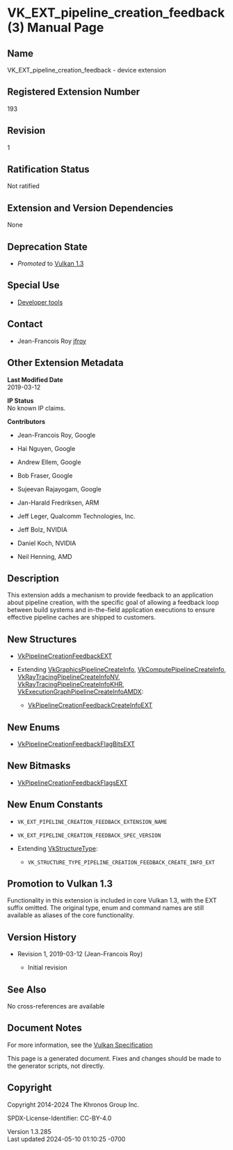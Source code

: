 # VK_EXT_pipeline_creation_feedback(3) Manual Page

## Name

VK_EXT_pipeline_creation_feedback - device extension



## <a href="#_registered_extension_number" class="anchor"></a>Registered Extension Number

193

## <a href="#_revision" class="anchor"></a>Revision

1

## <a href="#_ratification_status" class="anchor"></a>Ratification Status

Not ratified

## <a href="#_extension_and_version_dependencies" class="anchor"></a>Extension and Version Dependencies

None

## <a href="#_deprecation_state" class="anchor"></a>Deprecation State

- *Promoted* to <a
  href="https://registry.khronos.org/vulkan/specs/1.3-extensions/html/vkspec.html#versions-1.3-promotions"
  target="_blank" rel="noopener">Vulkan 1.3</a>

## <a href="#_special_use" class="anchor"></a>Special Use

- <a
  href="https://registry.khronos.org/vulkan/specs/1.3-extensions/html/vkspec.html#extendingvulkan-compatibility-specialuse"
  target="_blank" rel="noopener">Developer tools</a>

## <a href="#_contact" class="anchor"></a>Contact

- Jean-Francois Roy <a
  href="https://github.com/KhronosGroup/Vulkan-Docs/issues/new?body=%5BVK_EXT_pipeline_creation_feedback%5D%20@jfroy%0A*Here%20describe%20the%20issue%20or%20question%20you%20have%20about%20the%20VK_EXT_pipeline_creation_feedback%20extension*"
  target="_blank" rel="nofollow noopener"><em></em>jfroy</a>

## <a href="#_other_extension_metadata" class="anchor"></a>Other Extension Metadata

**Last Modified Date**  
2019-03-12

**IP Status**  
No known IP claims.

**Contributors**  
- Jean-Francois Roy, Google

- Hai Nguyen, Google

- Andrew Ellem, Google

- Bob Fraser, Google

- Sujeevan Rajayogam, Google

- Jan-Harald Fredriksen, ARM

- Jeff Leger, Qualcomm Technologies, Inc.

- Jeff Bolz, NVIDIA

- Daniel Koch, NVIDIA

- Neil Henning, AMD

## <a href="#_description" class="anchor"></a>Description

This extension adds a mechanism to provide feedback to an application
about pipeline creation, with the specific goal of allowing a feedback
loop between build systems and in-the-field application executions to
ensure effective pipeline caches are shipped to customers.

## <a href="#_new_structures" class="anchor"></a>New Structures

- [VkPipelineCreationFeedbackEXT](https://registry.khronos.org/vulkan/specs/1.3-extensions/man/html/VkPipelineCreationFeedbackEXT.html)

- Extending
  [VkGraphicsPipelineCreateInfo](https://registry.khronos.org/vulkan/specs/1.3-extensions/man/html/VkGraphicsPipelineCreateInfo.html),
  [VkComputePipelineCreateInfo](https://registry.khronos.org/vulkan/specs/1.3-extensions/man/html/VkComputePipelineCreateInfo.html),
  [VkRayTracingPipelineCreateInfoNV](https://registry.khronos.org/vulkan/specs/1.3-extensions/man/html/VkRayTracingPipelineCreateInfoNV.html),
  [VkRayTracingPipelineCreateInfoKHR](https://registry.khronos.org/vulkan/specs/1.3-extensions/man/html/VkRayTracingPipelineCreateInfoKHR.html),
  [VkExecutionGraphPipelineCreateInfoAMDX](https://registry.khronos.org/vulkan/specs/1.3-extensions/man/html/VkExecutionGraphPipelineCreateInfoAMDX.html):

  - [VkPipelineCreationFeedbackCreateInfoEXT](https://registry.khronos.org/vulkan/specs/1.3-extensions/man/html/VkPipelineCreationFeedbackCreateInfoEXT.html)

## <a href="#_new_enums" class="anchor"></a>New Enums

- [VkPipelineCreationFeedbackFlagBitsEXT](https://registry.khronos.org/vulkan/specs/1.3-extensions/man/html/VkPipelineCreationFeedbackFlagBitsEXT.html)

## <a href="#_new_bitmasks" class="anchor"></a>New Bitmasks

- [VkPipelineCreationFeedbackFlagsEXT](https://registry.khronos.org/vulkan/specs/1.3-extensions/man/html/VkPipelineCreationFeedbackFlagsEXT.html)

## <a href="#_new_enum_constants" class="anchor"></a>New Enum Constants

- `VK_EXT_PIPELINE_CREATION_FEEDBACK_EXTENSION_NAME`

- `VK_EXT_PIPELINE_CREATION_FEEDBACK_SPEC_VERSION`

- Extending [VkStructureType](https://registry.khronos.org/vulkan/specs/1.3-extensions/man/html/VkStructureType.html):

  - `VK_STRUCTURE_TYPE_PIPELINE_CREATION_FEEDBACK_CREATE_INFO_EXT`

## <a href="#_promotion_to_vulkan_1_3" class="anchor"></a>Promotion to Vulkan 1.3

Functionality in this extension is included in core Vulkan 1.3, with the
EXT suffix omitted. The original type, enum and command names are still
available as aliases of the core functionality.

## <a href="#_version_history" class="anchor"></a>Version History

- Revision 1, 2019-03-12 (Jean-Francois Roy)

  - Initial revision

## <a href="#_see_also" class="anchor"></a>See Also

No cross-references are available

## <a href="#_document_notes" class="anchor"></a>Document Notes

For more information, see the <a
href="https://registry.khronos.org/vulkan/specs/1.3-extensions/html/vkspec.html#VK_EXT_pipeline_creation_feedback"
target="_blank" rel="noopener">Vulkan Specification</a>

This page is a generated document. Fixes and changes should be made to
the generator scripts, not directly.

## <a href="#_copyright" class="anchor"></a>Copyright

Copyright 2014-2024 The Khronos Group Inc.

SPDX-License-Identifier: CC-BY-4.0

Version 1.3.285  
Last updated 2024-05-10 01:10:25 -0700
